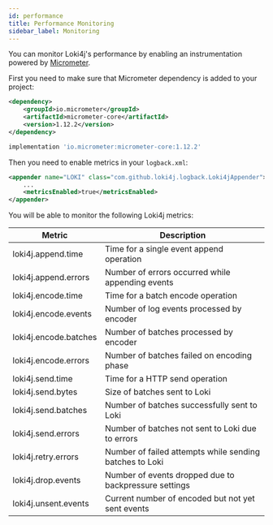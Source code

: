```yaml
---
id: performance
title: Performance Monitoring
sidebar_label: Monitoring
---
```


You can monitor Loki4j's performance by enabling an instrumentation powered by [Micrometer](https://micrometer.io/).

First you need to make sure that Micrometer dependency is added to your project:

<!--DOCUSAURUS_CODE_TABS-->
<!--Maven-->

```xml
<dependency>
    <groupId>io.micrometer</groupId>
    <artifactId>micrometer-core</artifactId>
    <version>1.12.2</version>
</dependency>
```

<!--Gradle-->

```groovy
implementation 'io.micrometer:micrometer-core:1.12.2'
```
<!--END_DOCUSAURUS_CODE_TABS-->

Then you need to enable metrics in your `logback.xml`:

```xml
<appender name="LOKI" class="com.github.loki4j.logback.Loki4jAppender">
    ...
    <metricsEnabled>true</metricsEnabled>
</appender>
```

You will be able to monitor the following Loki4j metrics:

Metric|Description
-------|-------
loki4j.append.time|Time for a single event append operation
loki4j.append.errors|Number of errors occurred while appending events
loki4j.encode.time|Time for a batch encode operation
loki4j.encode.events|Number of log events processed by encoder
loki4j.encode.batches|Number of batches processed by encoder
loki4j.encode.errors|Number of batches failed on encoding phase
loki4j.send.time|Time for a HTTP send operation
loki4j.send.bytes|Size of batches sent to Loki
loki4j.send.batches|Number of batches successfully sent to Loki
loki4j.send.errors|Number of batches not sent to Loki due to errors
loki4j.retry.errors|Number of failed attempts while sending batches to Loki
loki4j.drop.events|Number of events dropped due to backpressure settings
loki4j.unsent.events|Current number of encoded but not yet sent events
